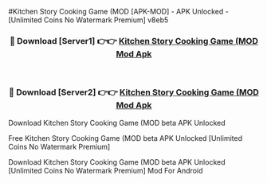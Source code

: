 #Kitchen Story Cooking Game (MOD [APK-MOD] - APK Unlocked - [Unlimited Coins No Watermark Premium] v8eb5



<div align="center">

<h3>🔴 Download [Server1] 👉👉 <a href="https://momento.my/?title=Kitchen_Story_Cooking_Game_(MOD">Kitchen Story Cooking Game (MOD Mod Apk</a></h3><br>

<h3>🔴 Download [Server2] 👉👉 <a href="https://momento.my/?title=Kitchen_Story_Cooking_Game_(MOD">Kitchen Story Cooking Game (MOD Mod Apk</a></h3>
</div>



Download Kitchen Story Cooking Game (MOD beta APK Unlocked

Free Kitchen Story Cooking Game (MOD beta APK Unlocked [Unlimited Coins No Watermark Premium]

Download Kitchen Story Cooking Game (MOD beta APK Unlocked [Unlimited Coins No Watermark Premium] Mod For Android
